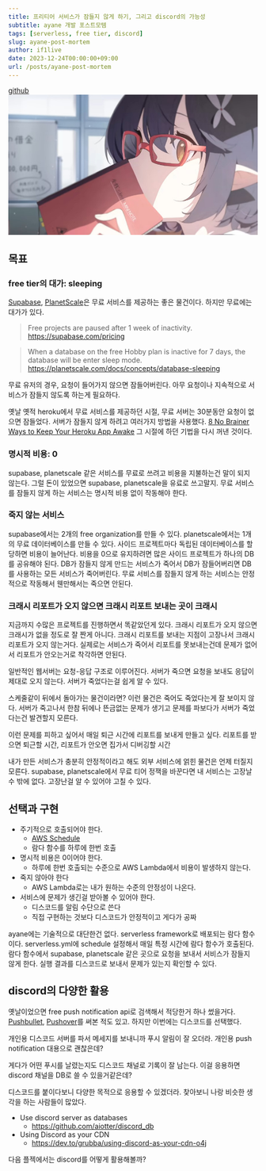 ```yaml
---
title: 프리티어 서비스가 잠들지 않게 하기, 그리고 discord의 가능성
subtitle: ayane 개발 포스트모템
tags: [serverless, free tier, discord]
slug: ayane-post-mortem
author: if1live
date: 2023-12-24T00:00:00+09:00
url: /posts/ayane-post-mortem
---
```


[github](!https://github.com/if1live/ayane)
![ayane](ayane-pv.jpg)

## 목표

### free tier의 대가: sleeping

[Supabase](https://supabase.com/), [PlanetScale](https://planetscale.com/)은 무료 서비스를 제공하는 좋은 물건이다. 하지만 무료에는 대가가 있다.

> Free projects are paused after 1 week of inactivity.
> https://supabase.com/pricing

> When a database on the free Hobby plan is inactive for 7 days, the database will be enter sleep mode.
> https://planetscale.com/docs/concepts/database-sleeping

무료 유저의 경우, 요청이 들어가지 않으면 잠들어버린다.
아무 요청이나 지속적으로 서비스가 잠들지 않도록 하는게 필요하다.

옛날 옛적 heroku에서 무료 서비스를 제공하던 시절, 무료 서버는 30분동안 요청이 없으면 잠들었다.
서버가 잠들지 않게 하려고 여러가지 방법을 사용했다.
[8 No Brainer Ways to Keep Your Heroku App Awake](https://genicsblog.com/gouravkhunger/8-ways-to-keep-your-heroku-app-awake)
그 시절에 하던 기법을 다시 꺼낸 것이다.

### 명시적 비용: 0

supabase, planetscale 같은 서비스를 무료로 쓰려고 비용을 지불하는건 말이 되지 않는다.
그럴 돈이 있었으면 supabase, planetscale을 유료로 쓰고말지.
무료 서비스를 잠들지 않게 하는 서비스는 명시적 비용 없이 작동해야 한다.

### 죽지 않는 서비스

supabase에서는 2개의 free organization를 만들 수 있다.
planetscale에서는 1개의 무료 데이터베이스를 만들 수 있다.
사이드 프로젝트마다 독립된 데이터베이스를 할당하면 비용이 늘어난다.
비용을 0으로 유지하려면 많은 사이드 프로젝트가 하나의 DB를 공유해야 된다.
DB가 잠들지 않게 만드는 서비스가 죽어서 DB가 잠들어버리면 DB를 사용하는 모든 서비스가 죽어버린다.
무료 서비스를 잠들지 않게 하는 서비스는 안정적으로 작동해서 웬만해서는 죽으면 안된다.

### 크래시 리포트가 오지 않으면 크래시 리포트 보내는 곳이 크래시

지금까지 수많은 프로젝트를 진행하면서 똑같았던게 있다.
크래시 리포트가 오지 않으면 크래시가 없을 정도로 잘 짠게 아니다.
크래시 리포트를 보내는 지점이 고장나서 크래시 리포트가 오지 않는거다.
실제로는 서비스가 죽어서 리포트를 못보내는건데 문제가 없어서 리포트가 안오는거로 착각하면 안된다.

일반적인 웹서버는 요청-응답 구조로 이루어진다.
서버가 죽으면 요청을 보내도 응답이 제대로 오지 않는다.
서버가 죽었다는걸 쉽게 알 수 있다.

스케줄같이 뒤에서 돌아가는 물건이라면?
이런 물건은 죽어도 죽었다는게 잘 보이지 않다.
서버가 죽고나서 한참 뒤에나 뜬금없는 문제가 생기고 문제를 파보다가 서버가 죽었다는건 발견할지 모른다.

이런 문제를 피하고 싶어서 매일 퇴근 시간에 리포트를 보내게 만들고 싶다.
리포트를 받으면 퇴근할 시간, 리포트가 안오면 집가서 디버깅할 시간

내가 만든 서비스가 충분히 안정적이라고 해도 외부 서비스에 얽힌 물건은 언제 터질지 모른다.
supabase, planetscale에서 무료 티어 정잭을 바꾼다면 내 서비스는 고장날 수 밖에 없다.
고장난걸 알 수 있어야 고칠 수 있다.

## 선택과 구현

* 주기적으로 호출되어야 한다.
  * [AWS Schedule](https://www.serverless.com/framework/docs/providers/aws/events/schedule)
  * 람다 함수를 하루에 한번 호출
* 명시적 비용은 0이어야 한다.
  * 하루에 한번 호출되는 수준으로 AWS Lambda에서 비용이 발생하지 않는다.
* 죽지 않아야 한다
  * AWS Lambda로는 내가 원하는 수준의 안정성이 나온다.
* 서비스에 문제가 생긴걸 받아볼 수 있어야 한다.
  * 디스코드를 알림 수단으로 쓴다
  * 직접 구현하는 것보다 디스코드가 안정적이고 게다가 공짜

ayane에는 기술적으로 대단한건 없다.
serverless framework로 배포되는 람다 함수이다.
serverless.yml에 schedule 설정해서 매일 특정 시간에 람다 함수가 호출된다.
람다 함수에서 supabase, planetscale 같은 곳으로 요청을 보내서 서비스가 잠들지 않게 한다.
실행 결과를 디스코드로 보내서 문제가 있는지 확인할 수 있다.

## discord의 다양한 활용

옛날이었으면 free push notification api로 검색해서 적당한거 하나 썼을거다.
[Pushbullet](https://www.pushbullet.com/), [Pushover](https://pushover.net/)를 써본 적도 있고.
하지만 이번에는 디스코드를 선택했다.

개인용 디스코드 서버를 파서 메세지를 보내니까 푸시 알림이 잘 오더라.
개인용 push notification 대용으로 괜찮은데?

게다가 어떤 푸시를 날렸는지도 디스코드 채널로 기록이 잘 남는다.
이걸 응용하면 discord 채널을 DB로 쓸 수 있을거같은데?

디스코드를 붙이다보니 다양한 목적으로 응용할 수 있겠더라.
찾아보니 나랑 비슷한 생각을 하는 사람들이 많았다.

* Use discord server as databases
  * https://github.com/aiotter/discord_db
* Using Discord as your CDN
  * https://dev.to/grubba/using-discord-as-your-cdn-o4j

다음 플젝에서는 discord를 어떻게 활용해볼까?
